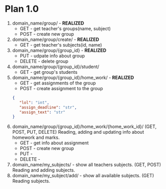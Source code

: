 # Plan 1.0


1. domain_name/group/ - **REALIZED**
   * GET - get teacher's groups(name, subject)
   * POST - create new group
2. domain_name/group/create/ - **REALIZED**
   * GET - get teacher's subjects(id, name)
3. domain_name/group/{group_id} - **REALIZED**
   * PUT - udpate info about group
   * DELETE - delete group
4. domain_name/group/{group_id}/student/
   * GET - get group's students
5. domain_name/group/{group_id}/home_work/ - **REALIZED**
   * GET - get assignments of the group
   * POST - create assignment to the group
   ```json
   {
	  "lol": "int",
	  "assign_deadline": "str",
	  "assign_text": "str"
   }
   ```
6. domain_name/group/{group_id}/home_work/{home_work_id}/
   (GET, POST, PUT, DELETE) Reading, adding and updating info about homework and marks.
   * GET - get info about assignment
   * POST - create new group
   * PUT - 
   * DELETE - 
7. domain_name/my_subjects/ - show all teachers subjects. (GET, POST) Reading and adding subjects.
8. domain_name/my_subject/add/ - show all available subjects. (GET) Reading subjects.
